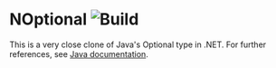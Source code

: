 # NOptional ![Build](https://github.com/Tim94M/NOptional/workflows/%2ENET/badge.svg)

This is a very close clone of Java's Optional type in .NET. For further references, see [Java documentation](https://devdocs.io/openjdk~15/java.base/java/util/optional).

